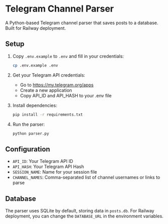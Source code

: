 # Telegram Channel Parser

A Python-based Telegram channel parser that saves posts to a database. Built for Railway deployment.

## Setup

1. Copy `.env.example` to `.env` and fill in your credentials:
   ```bash
   cp .env.example .env
   ```

2. Get your Telegram API credentials:
   - Go to https://my.telegram.org/apps
   - Create a new application
   - Copy API_ID and API_HASH to your .env file

3. Install dependencies:
   ```bash
   pip install -r requirements.txt
   ```

4. Run the parser:
   ```bash
   python parser.py
   ```

## Configuration

- `API_ID`: Your Telegram API ID
- `API_HASH`: Your Telegram API Hash
- `SESSION_NAME`: Name for your session file
- `CHANNEL_NAMES`: Comma-separated list of channel usernames or links to parse

## Database

The parser uses SQLite by default, storing data in `posts.db`. For Railway deployment, you can change the `DATABASE_URL` in the environment variables.
